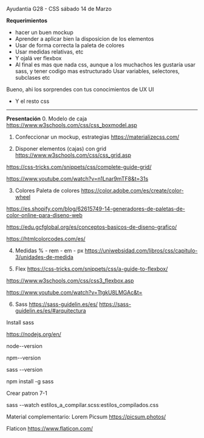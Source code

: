 Ayudantia G28 - CSS sábado 14 de Marzo


**Requerimientos**
- hacer un buen mockup
- Aprender a aplicar bien la disposicion de los elementos
- Usar de forma correcta la paleta de colores
- Usar medidas relativas, etc
- Y ojalá ver flexbox
- Al final es mas que nada css, aunque a los muchachos les gustaría usar sass, y tener codigo mas estructurado
Usar variables, selectores, subclases etc

Bueno, ahi los sorprendes con tus conocimientos de UX UI

- Y el resto css

_____________________


**Presentación**
0. Modelo de caja
https://www.w3schools.com/css/css_boxmodel.asp


1. Confeccionar un mockup, estrategias
https://materializecss.com/


2. Disponer elementos (cajas) con grid 
https://www.w3schools.com/css/css_grid.asp

https://css-tricks.com/snippets/css/complete-guide-grid/ 

https://www.youtube.com/watch?v=n1Lnar9mTF8&t=31s


3. Colores
Paleta de colores 
https://color.adobe.com/es/create/color-wheel

https://es.shopify.com/blog/62615749-14-generadores-de-paletas-de-color-online-para-diseno-web

https://edu.gcfglobal.org/es/conceptos-basicos-de-diseno-grafico/

https://htmlcolorcodes.com/es/


4. Medidas % - rem - em - px
https://uniwebsidad.com/libros/css/capitulo-3/unidades-de-medida


5. Flex
https://css-tricks.com/snippets/css/a-guide-to-flexbox/

https://www.w3schools.com/css/css3_flexbox.asp

https://www.youtube.com/watch?v=TtgkU8LMGAc&t=

6. Sass
https://sass-guidelin.es/es/ 
https://sass-guidelin.es/es/#arquitectura 

Install sass

https://nodejs.org/en/ 

node--version

npm--version

sass --version

npm install -g sass

Crear patron 7-1

sass --watch estilos_a_compilar.scss:estilos_compilados.css


Material complementario:
Lorem Picsum
https://picsum.photos/ 

Flaticon
https://www.flaticon.com/ 